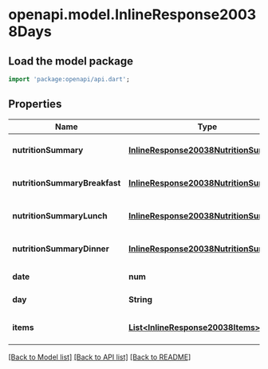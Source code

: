 # openapi.model.InlineResponse20038Days

## Load the model package
```dart
import 'package:openapi/api.dart';
```

## Properties
Name | Type | Description | Notes
------------ | ------------- | ------------- | -------------
**nutritionSummary** | [**InlineResponse20038NutritionSummary**](InlineResponse20038NutritionSummary.md) |  | [optional] [default to null]
**nutritionSummaryBreakfast** | [**InlineResponse20038NutritionSummary**](InlineResponse20038NutritionSummary.md) |  | [optional] [default to null]
**nutritionSummaryLunch** | [**InlineResponse20038NutritionSummary**](InlineResponse20038NutritionSummary.md) |  | [optional] [default to null]
**nutritionSummaryDinner** | [**InlineResponse20038NutritionSummary**](InlineResponse20038NutritionSummary.md) |  | [optional] [default to null]
**date** | **num** |  | [default to null]
**day** | **String** |  | [default to null]
**items** | [**List&lt;InlineResponse20038Items&gt;**](InlineResponse20038Items.md) |  | [optional] [default to []]

[[Back to Model list]](../README.md#documentation-for-models) [[Back to API list]](../README.md#documentation-for-api-endpoints) [[Back to README]](../README.md)


